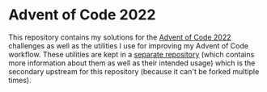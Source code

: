 # Advent of Code 2022

This repository contains my solutions for the 
[Advent of Code 2022](https://adventofcode.com/2022) 
challenges as well as the utilities I use for improving my Advent of Code
workflow. These utilities are kept in a [separate repository](https://github.com/kdvkrs/aoc_util)
(which contains more information about them as well as their intended usage) 
which is the secondary upstream for this repository (because it can't be forked multiple times).
